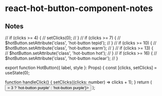 # react-hot-button-component-notes

## Notes

// if (clicks >= 4) {
// setClicks(0);
// }
// if (clicks >= 7) {
// $hotButton.setAttribute('class', 'hot-button tepid');
// }
// if (clicks >= 10) {
// $hotButton.setAttribute('class', 'hot-button warm');
// }
// if (clicks >= 13) {
// $hotButton.setAttribute('class', 'hot-button hot');
// }
// if (clicks >= 16) {
// $hotButton.setAttribute('class', 'hot-button nuclear');
// }

export function HotButton({ label, style }: Props) {
const [clicks, setClicks] = useState(0);

function handleClick() {
setClicks((clicks: number) => clicks + 1);
}
return (
<button className={ clicks >= </div> 3 ? 'hot-button purple' : 'hot-button purple'}></button>
);
